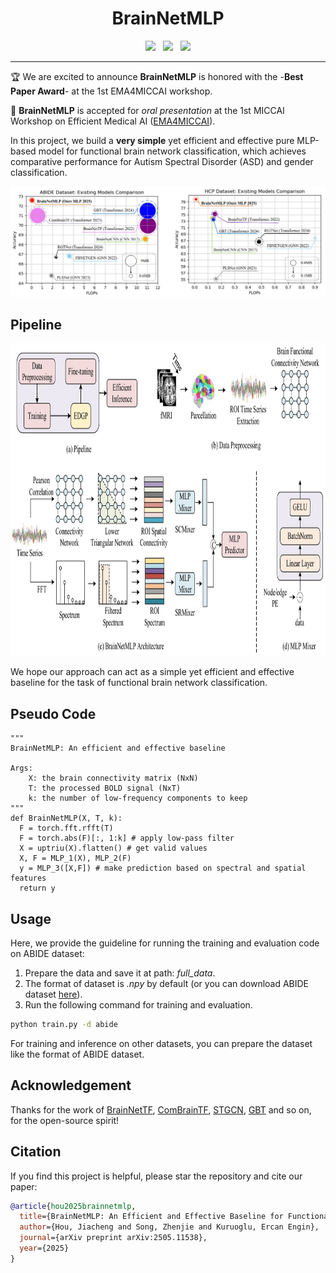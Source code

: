 <h1 align="center">BrainNetMLP</h1>


<p align="center">
  <a href="https://arxiv.org/pdf/2505.11538"><img src="https://img.shields.io/badge/Paper-arXiv-b31b1b.svg"></a>
  &nbsp;
  <a href="https://github.com/JayceonHo/BrainNetMLP"><img src="https://img.shields.io/badge/Website-ProjectPage-A55D35"></a>
  &nbsp;
  <a href="https://www.nitrc.org/"><img src="https://img.shields.io/badge/Resource-Dataset-EFBF6A.svg"></a>
</p>

---
:trophy: We are excited to announce **BrainNetMLP** is honored with the -**Best Paper Award**- at the 1st EMA4MICCAI workshop.

:loudspeaker: **BrainNetMLP** is accepted for *oral presentation* at the 1st MICCAI Workshop on Efficient Medical AI ([EMA4MICCAI](https://sites.google.com/view/ema4miccai2025/home)).

In this project, we build a **very simple** yet efficient and effective pure MLP-based model for functional brain network classification, 
which achieves comparative performance for Autism Spectral Disorder (ASD) and gender classification.

![teaser](./fig/compare.png)

## Pipeline

<img src="./fig/pipeline.png" width="800" height="500" float: center>

We hope our approach can act as a simple yet efficient and effective baseline for the task of functional brain network classification.

## Pseudo Code
```
"""
BrainNetMLP: An efficient and effective baseline

Args:
    X: the brain connectivity matrix (NxN)
    T: the processed BOLD signal (NxT)
    k: the number of low-frequency components to keep
"""
def BrainNetMLP(X, T, k):
  F = torch.fft.rfft(T)
  F = torch.abs(F)[:, 1:k] # apply low-pass filter
  X = uptriu(X).flatten() # get valid values 
  X, F = MLP_1(X), MLP_2(F) 
  y = MLP_3([X,F]) # make prediction based on spectral and spatial features
  return y
```
## Usage
Here, we provide the guideline for running the training and evaluation code on ABIDE dataset:

1. Prepare the data and save it at path: *full_data*.
2. The format of dataset is *.npy* by default (or you can download ABIDE dataset [here](https://drive.google.com/file/d/14UGsikYH_SQ-d_GvY2Um2oEHw3WNxDY3/view?usp=sharing)).
3. Run the following command for training and evaluation.
```bash
python train.py -d abide
```
For training and inference on other datasets, you can prepare the dataset like the format of ABIDE dataset.

## Acknowledgement
Thanks for the work of [BrainNetTF](https://github.com/Wayfear/BrainNetworkTransformer/), [ComBrainTF](https://github.com/ubc-tea/Com-BrainTF), [STGCN](https://github.com/sgadgil6/cnslab_fmri), [GBT](https://github.com/CUHK-AIM-Group/GBT) and so on, for the open-source spirit!

## Citation

If you find this project is helpful, please star the repository and cite our paper:

```bibtex
@article{hou2025brainnetmlp,
  title={BrainNetMLP: An Efficient and Effective Baseline for Functional Brain Network Classification},
  author={Hou, Jiacheng and Song, Zhenjie and Kuruoglu, Ercan Engin},
  journal={arXiv preprint arXiv:2505.11538},
  year={2025}
}
